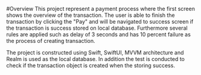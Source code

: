 #Overview
This project represent a payment process where the first screen shows the overview of the transaction. The user is able to finish the transaction by clicking the "Pay" and will be navigated to success screen if the transaction is success stored on local database. Furthermore several rules are applied such as delay of 3 seconds and has 10 percent failure as the process of creating transaction.

The project is constructed using Swift, SwiftUI, MVVM architecture and Realm is used as the local database. In addition the test is conducted to check if the transaction object is created when the storing success.